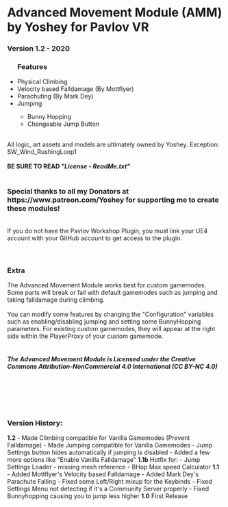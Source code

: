 <h1>Advanced Movement Module (AMM) by Yoshey for Pavlov VR</h1>
<h3>Version 1.2 - 2020</h3>
<ul><h3>Features</h3>
  <li>Physical Climbing</li>
  <li>Velocity based Falldamage (By Mottflyer)</li>
  <li>Parachuting (By Mark Dey)</li>
  <li>Jumping</li>
  <ul>
    <li>Bunny Hopping</li>
    <li>Changeable Jump Button</li>
  </ul>
</ul>
<br>
All logic, art assets and models are ultimately owned by Yoshey.
Exception: SW_Wind_RushingLoop1
<br>
<br>
<b>BE SURE TO READ <i>"License - ReadMe.txt"</i></b>
<br>
<br>
<h3>Special thanks to all my Donators at https://www.patreon.com/Yoshey for supporting me to create these modules!</h3>
<br>
If you do not have the Pavlov Workshop Plugin, you must link your UE4 account with your
GitHub account to get access to the plugin.
<br>
<br>
<br>
<h3>Extra</h3>
The Advanced Movement Module works best for custom gamemodes. Some parts will break or fail with default gamemodes such as jumping and taking falldamage during climbing.
<br>
<br>
You can modify some features by changing the "Configuration" variables such as enabling/disabling jumping and setting some BunnyHopping parameters. For existing custom gamemodes, they will appear at the right side within the PlayerProxy of your custom gamemode.
<br>
<br>
<h5>The Advanced Movement Module is Licensed under the
Creative Commons Attribution-NonCommercial 4.0 International (CC BY-NC 4.0)</h5>
<br>
<br>
<br>
<br>
<h3>Version History:</h3>
<b>1.2</b>
- Made Climbing compatible for Vanilla Gamemodes (Prevent Falldamage)
- Made Jumping compatible for Vanilla Gamemodes
- Jump Settings button hides automatically if jumping is disabled
- Added a few more options like "Enable Vanilla Falldamage"
<b>1.1b</b>
Hotfix for:
- Jump Settings Loader
- missing mesh reference
- BHop Max speed Calculator
<b>1.1</b>
- Added Mottflyer's Velocity based Falldamage
- Added Mark Dey's Parachute Falling
- Fixed some Left/Right mixup for the Keybinds
- Fixed Settings Menu not detecting if it's a Community Server properly
- Fixed Bunnyhopping causing you to jump less higher
<b>1.0</b>
First Release
